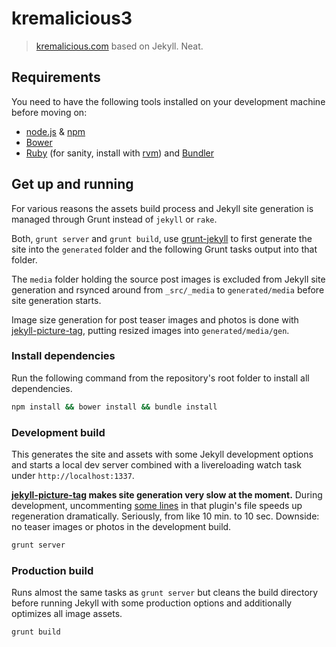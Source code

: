 kremalicious3
==================

> [kremalicious.com](http://kremalicious.com) based on Jekyll. Neat.

Requirements
------------------

You need to have the following tools installed on your development machine before moving on:

- [node.js](http://nodejs.org/) & [npm](https://npmjs.org/)
- [Bower](http://bower.io/)
- [Ruby](https://www.ruby-lang.org) (for sanity, install with [rvm](https://rvm.io/)) and [Bundler](http://bundler.io/)


Get up and running
------------------

For various reasons the assets build process and Jekyll site generation is managed through Grunt instead of `jekyll` or `rake`.

Both, `grunt server` and `grunt build`, use [grunt-jekyll](https://github.com/dannygarcia/grunt-jekyll) to first generate the site into the `generated` folder and the following Grunt tasks output into that folder.

The `media` folder holding the source post images is excluded from Jekyll site generation and rsynced around from `_src/_media` to `generated/media` before site generation starts. 

Image size generation for post teaser images and photos is done with [jekyll-picture-tag](https://github.com/robwierzbowski/jekyll-picture-tag), putting resized images into `generated/media/gen`.

### Install dependencies

Run the following command from the repository's root folder to install all dependencies.

```bash 
npm install && bower install && bundle install
```

### Development build

This generates the site and assets with some Jekyll development options and starts a local dev server combined with a livereloading watch task under `http://localhost:1337`.

**[jekyll-picture-tag](https://github.com/robwierzbowski/jekyll-picture-tag) makes site generation very slow at the moment.** During development, uncommenting [some lines](https://github.com/kremalicious/kremalicious3/blob/master/_src/_plugins/picture_tag.rb#L142-L144) in that plugin's file speeds up regeneration dramatically. Seriously, from like 10 min. to 10 sec. Downside: no teaser images or photos in the development build.

```bash
grunt server
```

### Production build

Runs almost the same tasks as `grunt server` but cleans the build directory before running Jekyll with some production options and additionally optimizes all image assets.

```bash
grunt build
```
